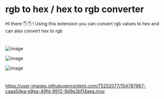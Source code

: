 # rgb to hex / hex to rgb converter

Hi there 🖐🖐! Using this extension you can convert rgb values to hex and can also convert hex to rgb

#

![image](https://user-images.githubusercontent.com/75252077/154514551-7d8fddc8-72d4-4d87-bd59-eacd7e26b90f.png)

![image](https://user-images.githubusercontent.com/75252077/154787737-ba36f976-0ac1-44f4-8a4b-1fa170edc1a4.png)

![image](https://user-images.githubusercontent.com/75252077/154787759-62d3b959-b1ba-492f-a8a1-89d80aeac7f9.png)

#

https://user-images.githubusercontent.com/75252077/154787667-caaa5dea-e9ea-49fd-9912-9d9a3bf14aea.mov



